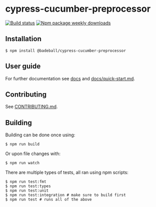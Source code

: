 # cypress-cucumber-preprocessor

[![Build status](https://github.com/badeball/cypress-cucumber-preprocessor/actions/workflows/build.yml/badge.svg)](https://github.com/badeball/cypress-cucumber-preprocessor/actions/workflows/build.yml)
[![Npm package weekly downloads](https://badgen.net/npm/dw/@badeball/cypress-cucumber-preprocessor)](https://npmjs.com/package/@badeball/cypress-cucumber-preprocessor)

## Installation

```
$ npm install @badeball/cypress-cucumber-preprocessor
```

## User guide

For further documentation see [docs](docs/readme.md) and [docs/quick-start.md](docs/quick-start.md).

## Contributing

See [CONTRIBUTING.md](CONTRIBUTING.md).

## Building

Building can be done once using:

```
$ npm run build
```

Or upon file changes with:

```
$ npm run watch
```

There are multiple types of tests, all ran using npm scripts:

```
$ npm run test:fmt
$ npm run test:types
$ npm run test:unit
$ npm run test:integration # make sure to build first
$ npm run test # runs all of the above
```